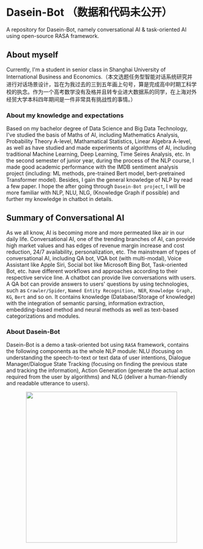 # Dasein-Bot （数据和代码未公开）
A repository for Dasein-Bot, namely conversational AI &amp; task-oriented AI using open-source RASA framework.
## About myself
Currently, I'm a student in senior class in Shanghai University of International Business and Economics.（本文选题任务型智能对话系统研究并进行对话场景设计，旨在为我过去的三到五年画上句号，算是完成高中时期工科学校的执念。作为一个高考数学没有及格并且转专业进大数据系的同学，在上海对外经贸大学本科四年期间是一件非常具有挑战性的事情。）
### About my knowledge and expectations
Based on my bachelor degree of Data Science and Big Data Technology, I've studied the basis of Maths of AI, including Mathematics Analysis, Probability Theory A-level, Mathamatical Statistics, Linear Algebra A-level, as well as have studied and made experiments of algorithms of AI, including traditional Machine Learning, Deep Learning, Time Seires Analysis, etc.
In the second semester of junior year, during the process of the NLP course, I made good academic performance with the IMDB sentiment analysis project (including: ML methods, pre-trained Bert model, bert-pretrained Transformer model). Besides, I gain the general knowledge of NLP by read a few paper. I hope the after going through `Dasein-Bot project`, I will be more familiar with NLP, NLU, NLG, (Knowledge Graph if possible) and further my knowledge in chatbot in details.
## Summary of Conversational AI
As we all know, AI is becoming more and more permeated like air in our daily life. Conversational AI, one of the trending branches of AI, can provide high market values and has edges of revenue margin increase and cost reduction, 24/7 availability, personalization, etc. The mainstream of types of conversational AI, including QA bot, VQA bot (with multi-modal), Voice Assistant like Apple Siri, Social bot like Microsoft Bing Bot, Task-oriented Bot, etc. have different workflows and approaches according to their respective service line.
A chatbot can provide live conversations with users. A QA bot can provide answers to users' questions by using technologies, such as `Crawler/Spider`, `Named Entity Recognition, NER`, `Knowledge Graph, KG`, `Bert` and so on. It contains knowledge (Database/Storage of knowledge) with the integration of semantic parsing, information extraction, embedding-based method and neural methods as well as text-based categorizations and modules.
### About Dasein-Bot
Dasein-Bot is a demo a task-oriented bot using `RASA` framework, contains the following components as the whole NLP module: NLU (focusing on understanding the speech-to-text or text data of user intentions, Dialogue Manager/Dialogue State Tracking (focusing on finding the previous state and tracking the information), Action Generation (generate the actual action required from the user by algorithms) and NLG (deliver a human-friendly and readable utterance to users).
<div align=center>
<img src="https://user-images.githubusercontent.com/84648756/173531291-74bc4162-4a3a-4108-bd84-498243e8a7c4.jpg" width="400" /></div>
